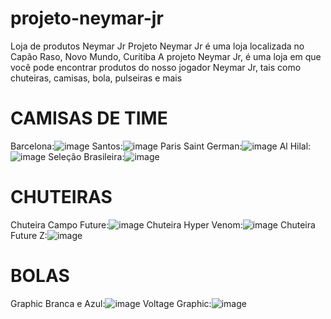 # projeto-neymar-jr
Loja de produtos Neymar Jr 
Projeto Neymar Jr é uma loja localizada no Capão Raso, Novo Mundo, Curitiba
A projeto Neymar Jr, é uma loja em que você pode encontrar produtos do nosso jogador Neymar Jr, tais como chuteiras, camisas, bola, pulseiras e mais

# CAMISAS DE TIME
Barcelona:![image](https://github.com/user-attachments/assets/497668cc-e07f-4af8-ac0c-740f5462b06e)
Santos:![image](https://github.com/user-attachments/assets/47a0dd2d-5230-4bf5-ac3a-fd3b0dc2d4d7)
Paris Saint German:![image](https://github.com/user-attachments/assets/5c247dce-ae71-4393-a8eb-03313e01defc)
Al Hilal:![image](https://github.com/user-attachments/assets/d1180bd6-7b7a-4a71-8a3d-f5e8fdf06c94)
Seleção Brasileira:![image](https://github.com/user-attachments/assets/9c69aeff-4777-46a3-8dae-9bb5927f96c8)

# CHUTEIRAS

Chuteira Campo Future:![image](https://github.com/user-attachments/assets/72a9a3a0-9d2a-4f44-85d7-e6614dcf855d)
Chuteira Hyper Venom:![image](https://github.com/user-attachments/assets/86b3e980-0e36-4a76-9e6c-84db90d428c2)
Chuteira Future Z:![image](https://github.com/user-attachments/assets/177689f8-b9be-456c-afd4-1fe750a8de40)

# BOLAS

Graphic Branca e Azul:![image](https://github.com/user-attachments/assets/093e75ef-508a-4e3c-82be-73ed166e57d1) 
Voltage Graphic:![image](https://github.com/user-attachments/assets/3337cef2-3354-4497-978c-229c783e92d0)
